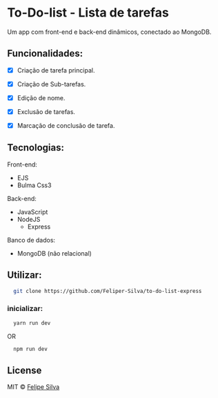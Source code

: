 # To-Do-list - Lista de tarefas

Um app com front-end e back-end dinâmicos, conectado ao MongoDB.

## Funcionalidades:

- [x] Criação de tarefa principal.
- [x] Criação de Sub-tarefas.
- [x] Edição de nome.
- [x] Exclusão de tarefas.
- [x] Marcação de conclusão de tarefa.


## Tecnologias:

Front-end:

- EJS
- Bulma Css3

Back-end:

- JavaScript
- NodeJS
  - Express

Banco de dados:

- MongoDB (não relacional)

## Utilizar:

```bash
  git clone https://github.com/Feliper-Silva/to-do-list-express

```
### inicializar:
```bash
  yarn run dev
```
OR
```bash
  npm run dev
```

## License

MIT © [Felipe Silva](https://www.linkedin.com/in/feliper-silva/)
